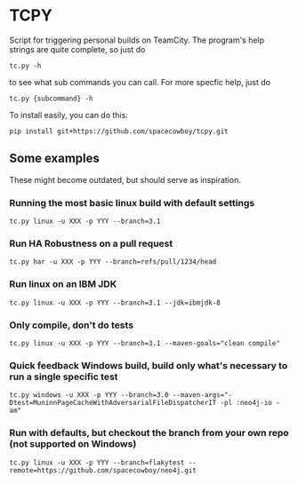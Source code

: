 # TCPY

Script for triggering personal builds on TeamCity. The program's help
strings are quite complete, so just do

    tc.py -h

to see what sub commands you can call. For more specfic help, just do

    tc.py {subcommand} -h

To install easily, you can do this:

    pip install git+https://github.com/spacecowboy/tcpy.git

## Some examples

These might become outdated, but should serve as inspiration.

### Running the most basic linux build with default settings

    tc.py linux -u XXX -p YYY --branch=3.1

### Run HA Robustness on a pull request

    tc.py har -u XXX -p YYY --branch=refs/pull/1234/head

### Run linux on an IBM JDK

    tc.py linux -u XXX -p YYY --branch=3.1 --jdk=ibmjdk-8

### Only compile, don't do tests

    tc.py linux -u XXX -p YYY --branch=3.1 --maven-goals="clean compile"

### Quick feedback Windows build, build only what's necessary to run a single specific test

    tc.py windows -u XXX -p YYY --branch=3.0 --maven-args="-Dtest=MuninnPageCacheWithAdversarialFileDispatcherIT -pl :neo4j-io -am"

### Run with defaults, but checkout the branch from your own repo (not supported on Windows)

    tc.py linux -u XXX -p YYY --branch=flakytest --remote=https://github.com/spacecowboy/neo4j.git
